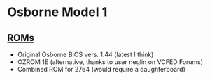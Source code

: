 # Osborne Model 1
## [ROMs](/ROM)
- Original Osborne BIOS vers. 1.44 (latest I think)
- OZROM 1E (alternative, thanks to user neglin on VCFED Forums)
- Combined ROM for 2764 (would require a daughterboard)


